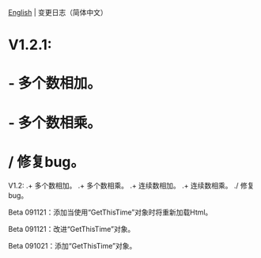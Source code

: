 [English](./ChangeLogs_EN.md) | 变更日志（简体中文）

# V1.2.1:
# - 多个数相加。
# - 多个数相乘。
# / 修复bug。

V1.2:
.+ 多个数相加。
.+ 多个数相乘。
.+ 连续数相加。
.+ 连续数相乘。
./ 修复bug。

Beta 091121：添加当使用“GetThisTime”对象时将重新加载Html。

Beta 091121：改进“GetThisTime”对象。

Beta 091021：添加“GetThisTime”对象。







